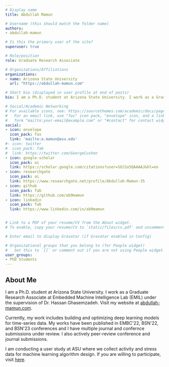 ```yaml
---
# Display name
title: Abdullah Mamun

# Username (this should match the folder name)
authors:
- abdullah-mamun

# Is this the primary user of the site?
superuser: true

# Role/position
role: Graduate Research Associate

# Organizations/Affiliations
organizations:
- name: Arizona State University
  url: "https://abdullah-mamun.com"

# Short bio (displayed in user profile at end of posts)
bio: I am a Ph.D. student at Arizona State University. I work as a Graduate Research Associate at Embedded Machine Intelligence Lab (EMIL) under the supervision of Dr. Hassan Ghasemzadeh.

# Social/Academic Networking
# For available icons, see: https://sourcethemes.com/academic/docs/page-builder/#icons
#   For an email link, use "fas" icon pack, "envelope" icon, and a link in the
#   form "mailto:your-email@example.com" or "#contact" for contact widget.
social:
- icon: envelope
  icon_pack: fas
  link: 'mailto:a.mamun@asu.edu'
#- icon: twitter
#  icon_pack: fab
#  link: https://twitter.com/GeorgeCushen
- icon: google-scholar  
  icon_pack: ai
  link: https://scholar.google.com/citations?user=SOJ1o5QAAAAJ&hl=en
- icon: researchgate
  icon_pack: ai
  link: https://www.researchgate.net/profile/Abdullah-Mamun-35
- icon: github
  icon_pack: fab
  link: https://github.com/ab9mamun
- icon: linkedin
  icon_pack: fab
  link: https://www.linkedin.com/in/ab9mamun


# Link to a PDF of your resume/CV from the About widget.
# To enable, copy your resume/CV to `static/files/cv.pdf` and uncomment the lines below.  

# Enter email to display Gravatar (if Gravatar enabled in Config)

# Organizational groups that you belong to (for People widget)
#   Set this to `[]` or comment out if you are not using People widget.
user_groups:
- PhD Students
---
```

## About Me
I am a Ph.D. student at Arizona State University. I work as a Graduate Research Associate at Embedded Machine Intelligence Lab (EMIL) under the supervision of Dr. Hassan Ghasemzadeh. Visit my website at <a href="https://abdullah-mamun.com" target="_blank">abdullah-mamun.com</a>.

Currently, my work includes building and optimizing deep learning models for time-series data. My works have been published in EMBC'22, BSN'22, and BSN'23 conferences and I have multiple journal and confernce submissions under review. I also actively peer-review conference and journal submissions.

I am conducting a user study at ASU where we collect activity and stress data for machine learning algorithm design. If you are willing to participate, visit <a href="https://ghasemzadeh.com/cps" target="_blank">here</a>.


